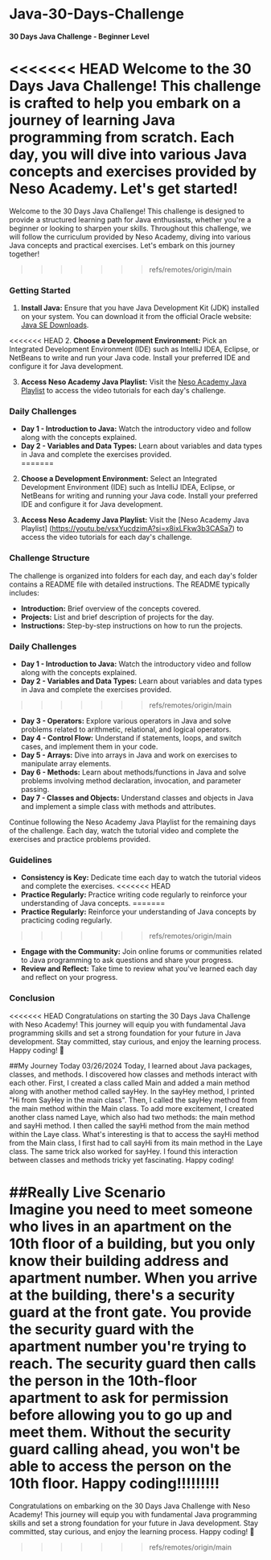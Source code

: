 # Java-30-Days-Challenge
**30 Days Java Challenge - Beginner Level**

<<<<<<< HEAD
Welcome to the 30 Days Java Challenge! This challenge is crafted to help you embark on a journey of learning Java programming from scratch. Each day, you will dive into various Java concepts and exercises provided by Neso Academy. Let's get started!
=======
Welcome to the 30 Days Java Challenge! This challenge is designed to provide a structured learning path for Java enthusiasts, whether you're a beginner or looking to sharpen your skills. Throughout this challenge, we will follow the curriculum provided by Neso Academy, diving into various Java concepts and practical exercises. Let's embark on this journey together!
>>>>>>> refs/remotes/origin/main

### Getting Started
1. **Install Java:** Ensure that you have Java Development Kit (JDK) installed on your system. You can download it from the official Oracle website: [Java SE Downloads](https://www.oracle.com/java/technologies/javase-jdk11-downloads.html).

<<<<<<< HEAD
2. **Choose a Development Environment:** Pick an Integrated Development Environment (IDE) such as IntelliJ IDEA, Eclipse, or NetBeans to write and run your Java code. Install your preferred IDE and configure it for Java development.

3. **Access Neso Academy Java Playlist:** Visit the [Neso Academy Java Playlist](https://www.youtube.com/playlist?list=PLBlnK6fEyqRj9lld8sWIUNwlKfdUoPd1Y) to access the video tutorials for each day's challenge.

### Daily Challenges
- **Day 1 - Introduction to Java:** Watch the introductory video and follow along with the concepts explained.
- **Day 2 - Variables and Data Types:** Learn about variables and data types in Java and complete the exercises provided.  
=======
2. **Choose a Development Environment:** Select an Integrated Development Environment (IDE) such as IntelliJ IDEA, Eclipse, or NetBeans for writing and running your Java code. Install your preferred IDE and configure it for Java development.

3. **Access Neso Academy Java Playlist:** Visit the [Neso Academy Java Playlist] (https://youtu.be/vsxYucdzimA?si=x8ixLFkw3b3CASa7) to access the video tutorials for each day's challenge.

### Challenge Structure
The challenge is organized into folders for each day, and each day's folder contains a README file with detailed instructions. The README typically includes:

- **Introduction:** Brief overview of the concepts covered.
- **Projects:** List and brief description of projects for the day.
- **Instructions:** Step-by-step instructions on how to run the projects.

### Daily Challenges
- **Day 1 - Introduction to Java:** Watch the introductory video and follow along with the concepts explained.
- **Day 2 - Variables and Data Types:** Learn about variables and data types in Java and complete the exercises provided.
>>>>>>> refs/remotes/origin/main
- **Day 3 - Operators:** Explore various operators in Java and solve problems related to arithmetic, relational, and logical operators.
- **Day 4 - Control Flow:** Understand if statements, loops, and switch cases, and implement them in your code.
- **Day 5 - Arrays:** Dive into arrays in Java and work on exercises to manipulate array elements.
- **Day 6 - Methods:** Learn about methods/functions in Java and solve problems involving method declaration, invocation, and parameter passing.
- **Day 7 - Classes and Objects:** Understand classes and objects in Java and implement a simple class with methods and attributes.

Continue following the Neso Academy Java Playlist for the remaining days of the challenge. Each day, watch the tutorial video and complete the exercises and practice problems provided.

### Guidelines
- **Consistency is Key:** Dedicate time each day to watch the tutorial videos and complete the exercises.
<<<<<<< HEAD
- **Practice Regularly:** Practice writing code regularly to reinforce your understanding of Java concepts.
=======
- **Practice Regularly:** Reinforce your understanding of Java concepts by practicing coding regularly.
>>>>>>> refs/remotes/origin/main
- **Engage with the Community:** Join online forums or communities related to Java programming to ask questions and share your progress.
- **Review and Reflect:** Take time to review what you've learned each day and reflect on your progress.

### Conclusion
<<<<<<< HEAD
Congratulations on starting the 30 Days Java Challenge with Neso Academy! This journey will equip you with fundamental Java programming skills and set a strong foundation for your future in Java development. Stay committed, stay curious, and enjoy the learning process. Happy coding! 🚀


##My Journey Today 03/26/2024
    Today, I learned about Java packages, classes, and methods. I discovered how classes and methods interact with each other. First, I created a class called Main and added a main method along with another method called sayHey. In the sayHey method, I printed "Hi from SayHey in the main class". Then, I called the sayHey method from the main method within the Main class. To add more excitement, I created another class named Laye, which also had two methods: the main method and sayHi method. I then called the sayHi method from the main method within the Laye class. What's interesting is that to access the sayHi method from the Main class, I first had to call sayHi from its main method in the Laye class. The same trick also worked for sayHey. I found this interaction between classes and methods tricky yet fascinating. Happy coding!

##Really Live Scenario  
    Imagine you need to meet someone who lives in an apartment on the 10th floor of a building, but you only know their building address and apartment number. When you arrive at the building, there's a security guard at the front gate. You provide the security guard with the apartment number you're trying to reach. The security guard then calls the person in the 10th-floor apartment to ask for permission before allowing you to go up and meet them. Without the security guard calling ahead, you won't be able to access the person on the 10th floor.    Happy coding!!!!!!!!!
=======
Congratulations on embarking on the 30 Days Java Challenge with Neso Academy! This journey will equip you with fundamental Java programming skills and set a strong foundation for your future in Java development. Stay committed, stay curious, and enjoy the learning process. Happy coding! 🚀
>>>>>>> refs/remotes/origin/main
